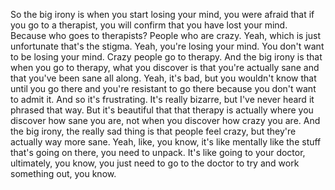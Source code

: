  So the big irony is when you start losing your mind, you were afraid that if you go to a therapist, you will confirm that you have lost your mind. Because who goes to therapists? People who are crazy. Yeah, which is just unfortunate that's the stigma. Yeah, you're losing your mind. You don't want to be losing your mind. Crazy people go to therapy. And the big irony is that when you go to therapy, what you discover is that you're actually sane and that you've been sane all along. Yeah, it's bad, but you wouldn't know that until you go there and you're resistant to go there because you don't want to admit it. And so it's frustrating. It's really bizarre, but I've never heard it phrased that way. But it's beautiful that that therapy is actually where you discover how sane you are, not when you discover how crazy you are. And the big irony, the really sad thing is that people feel crazy, but they're actually way more sane. Yeah, like, you know, it's like mentally like the stuff that's going on there, you need to unpack. It's like going to your doctor, ultimately, you know, you just need to go to the doctor to try and work something out, you know.